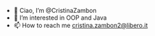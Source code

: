 - 👋 Ciao, I’m @CristinaZambon
- 👀 I’m interested in OOP and Java
- 📫 How to reach me cristina.zambon2@libero.it

<!---
CristinaZambon/CristinaZambon is a ✨ special ✨ repository because its `README.md` (this file) appears on your GitHub profile.
You can click the Preview link to take a look at your changes.
--->
